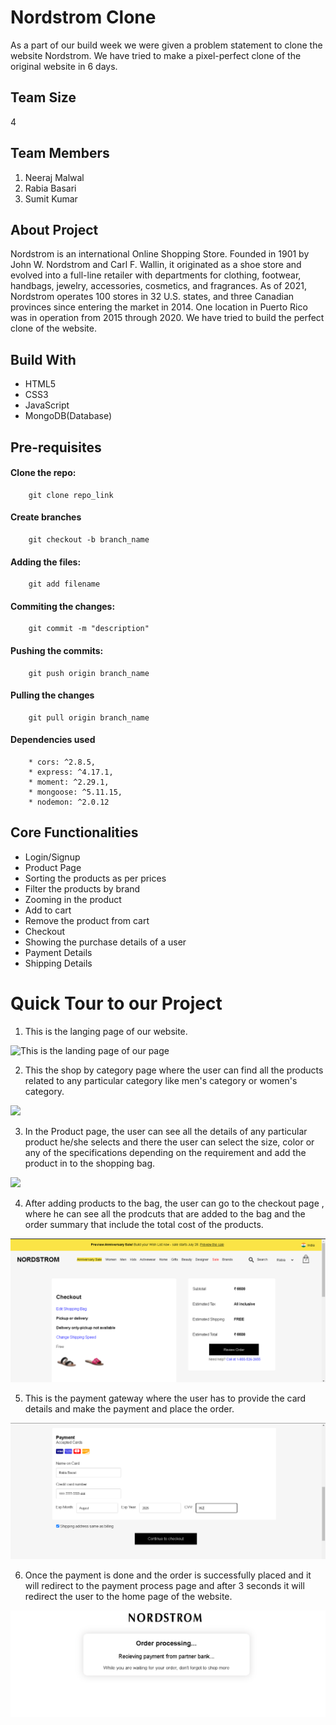 # Nordstrom Clone
As a part of our build week we were given a problem statement to clone the website Nordstrom. We have tried to make a pixel-perfect clone of the original website in 6 days.

## Team Size
4

## Team Members
1. Neeraj Malwal
2. Rabia Basari
4. Sumit Kumar

## About Project
Nordstrom is an international Online Shopping Store. Founded in 1901 by John W. Nordstrom and Carl F. Wallin, it originated as a shoe store and evolved into a full-line retailer with departments for clothing, footwear, handbags, jewelry, accessories, cosmetics, and fragrances. As of 2021, Nordstrom operates 100 stores in 32 U.S. states, and three Canadian provinces since entering the market in 2014. One location in Puerto Rico was in operation from 2015 through 2020. We have tried to build the perfect clone of the website.

## Build With
* HTML5
* CSS3
* JavaScript
* MongoDB(Database)

## Pre-requisites
#### Clone the repo:
        git clone repo_link
#### Create branches 
        git checkout -b branch_name
#### Adding the files:
        git add filename
#### Commiting the changes:
        git commit -m "description"
#### Pushing the commits: 
        git push origin branch_name
#### Pulling the changes 
        git pull origin branch_name
#### Dependencies used
        * cors: ^2.8.5,
        * express: ^4.17.1,
        * moment: ^2.29.1,
        * mongoose: ^5.11.15,
        * nodemon: ^2.0.12
  
## Core Functionalities
* Login/Signup
* Product Page
* Sorting the products as per prices
* Filter the products by brand
* Zooming in the product
* Add to cart
* Remove the product from cart
* Checkout
* Showing the purchase details of a user
* Payment Details
* Shipping Details

# Quick Tour to our Project
1. This is the langing page of our website.

![This is the landing page of our page](images/landingPage2.PNG)

2. This the shop by category page where the user can find all the products related to any particular category like men's category or women's category.

![](images/shopByCategory2.PNG)

3. In the Product page, the user can see all the details of any particular product he/she selects and there the user can select the size, color or any of the specifications depending on the requirement and add the product in to the shopping bag.

![](images/productsPage2.PNG)

4. After adding products to the bag, the user can go to the checkout page , where he can see all the prodcuts that are added to the bag and the order summary that include the total cost of the products.

![](images/checkOut.PNG)

5. This is the payment gateway where the user has to provide the card details and make the payment and place the order.

![](images/payment.PNG)

6. Once the payment is done and the order is successfully placed and it will redirect to the payment process page and after 3 seconds it will redirect the user to the home page of the website.

![](images/processing.PNG)
